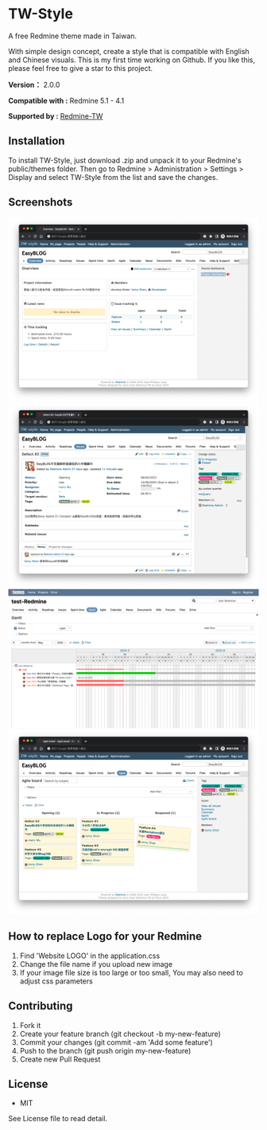 # TW-Style

A free Redmine theme made in Taiwan.

With simple design concept, create a style that is compatible with English and Chinese visuals. This is my first time working on Github. If you like this, please feel free to give a star to this project.

**Version：** 2.0.0

**Compatible with :** Redmine 5.1 - 4.1

**Supported by :** [Redmine-TW](https://redmine-tw.net)

## Installation

To install TW-Style, just download .zip and unpack it to your Redmine's public/themes folder.
Then go to Redmine > Administration > Settings > Display and select TW-Style from the list and save the changes.

## Screenshots

![screenshot01](screenshots/TW-Style-redmine-overview.png)
![screenshot02](screenshots/TW-Style-redmine-issue.png)
![screenshot03](screenshots/TW-Style-redmine-gantt.png)
![screenshot04](screenshots/TW-Style-redmine-plugins.png)

## How to replace Logo for your Redmine

1. Find 'Website LOGO' in the application.css
2. Change the file name if you upload new image
3. If your image file size is too large or too small, You may also need to adjust css parameters

## Contributing

1. Fork it
2. Create your feature branch (git checkout -b my-new-feature)
3. Commit your changes (git commit -am 'Add some feature')
4. Push to the branch (git push origin my-new-feature)
5. Create new Pull Request

## License

+ MIT

See License file to read detail.
